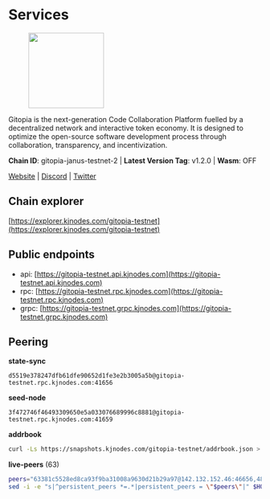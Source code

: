 # Services

<figure><img src="https://raw.githubusercontent.com/kj89/testnet_manuals/main/pingpub/logos/gitopia.png" width="150" alt=""><figcaption></figcaption></figure>

Gitopia is the next-generation Code Collaboration Platform fuelled by  a decentralized network and interactive token economy. It is designed  to optimize the open-source software development process through  collaboration, transparency, and incentivization.

**Chain ID**: gitopia-janus-testnet-2 | **Latest Version Tag**: v1.2.0 | **Wasm**: OFF

[Website](https://gitopia.com/) | [Discord](https://discord.gg/hFTXCGNYDZ) | [Twitter](https://twitter.com/gitopiaDAO)




## Chain explorer
[https://explorer.kjnodes.com/gitopia-testnet](https://explorer.kjnodes.com/gitopia-testnet)

## Public endpoints

* api: [https://gitopia-testnet.api.kjnodes.com](https://gitopia-testnet.api.kjnodes.com)
* rpc: [https://gitopia-testnet.rpc.kjnodes.com](https://gitopia-testnet.rpc.kjnodes.com)
* grpc: [https://gitopia-testnet.grpc.kjnodes.com](https://gitopia-testnet.grpc.kjnodes.com)

## Peering

**state-sync**

```text
d5519e378247dfb61dfe90652d1fe3e2b3005a5b@gitopia-testnet.rpc.kjnodes.com:41656
```

**seed-node**

```text
3f472746f46493309650e5a033076689996c8881@gitopia-testnet.rpc.kjnodes.com:41659
```

**addrbook**
```bash
curl -Ls https://snapshots.kjnodes.com/gitopia-testnet/addrbook.json > $HOME/.gitopia/config/addrbook.json
```

**live-peers** (63)
```bash
peers="63381c5528ed8ca93f9ba31008a9630d21b29a97@142.132.152.46:46656,4822b1bc21df29f4928b81d0ea457191c9839980@194.163.187.123:26656,798cf016b5150592badc8257402312fc50b7361d@65.108.45.200:26878,ed177ff3cf334df1a6c190438b0c7b5dd64b423a@45.151.122.140:656,b6651c7b043ef4bdccd7906b0f06de2bbdfe8a60@193.46.243.75:26656,bc688b2be879ba5bfa34587e096a9c9a4df2e6d4@45.151.122.116:656,6eaed2ae1e4fdab63a492c55e7f465e0043b5b92@173.249.48.234:26656,e992fd8620c1aca6a68145f16537579e8deb5ff0@185.111.159.9:36656,c5fa8b2df54c71b7a6479d9ba67dcd87b7109f25@103.104.75.230:41656,d5519e378247dfb61dfe90652d1fe3e2b3005a5b@65.109.68.190:41656,292c099fc654a1331d3b62a1b939f867b62ef434@45.85.147.242:656,73de34b1d08fdd58b5a5c0ec6d2560310c1ebe90@38.242.151.86:26656,f1c042fca05e4bfb9a6da1cccaa5108a26ea1e0f@65.108.104.167:28656,399d4e19186577b04c23296c4f7ecc53e61080cb@34.87.157.137:26656,615b82e2721e06770a71ac3a0328d0e4f0eea0de@81.0.246.222:656,a52d22191c38d7406f7b7bd8b3969f35d7c31c8b@146.190.62.4:26656,ea53a3f77fe373f47be4e77fd5f9ff526dfaec33@51.79.143.46:41656,c820e754c56b5455d64ab7685730c44a936d0833@154.38.165.129:26656,200b0594c8bfd86c1fc2a5b5c72e266139f3b193@62.171.140.239:26656,c19da021d6bbdeccdd03453a021d7171e6e299d5@173.249.14.30:656,3b7845f8c8361c2f2de742473cd891c6e8cdeabf@83.171.249.159:656,2236a75a7557d8633d06ac6f036c1b47c1fd1598@149.102.158.166:41656,5c2a752c9b1952dbed075c56c600c3a79b58c395@195.3.220.140:27036,f0b8227e40f25eaec0e25b9e91ca199d2d9a1ecb@167.86.94.177:656,dc0c7a788da768ebdc5fbcb214a034de600dcadb@95.111.228.182:26656,5b1c25f4dff541f77f1532c457f73ca7ee2e4c18@194.163.170.225:26656,aba9c58344ec5e7dcd5ea1dc273d853e58b2ddd9@37.187.78.201:41656,45cc764ce4547208c21f62340a280cff1f2a4ab5@5.9.147.185:26156,9c265cb98c21d6748822ca2bed0accacdd8449db@38.242.205.25:26656,6ce7f9ea8e3019c50057f4eb2a0ed55e8eedf874@194.50.0.44:26656,53b421af01f3260e949d6a9c2dc09e3b1dbf9fb6@109.205.181.30:41656,66f94651fb02f277c90c605a38df549d3c0a9269@75.119.151.217:26656,ad7f18fc2b6f28e9c10e888a623f45639f670a4b@159.223.199.25:41656,9bb344d83fc1fafc4bce6b8e4a95b82f37ac4f31@82.208.20.136:26656,eccdf1d5bf33bc1733838562b4d4a4a45869c3a8@135.181.183.93:41656,4ceba74efb843cf10926a9ec757e4e2081d71e92@207.244.226.183:656,dea00215e54c4098a4f194a7ecd43e24ea99336f@88.99.95.81:26656,e511a5b55979b7d630f016e2b15b513690fd3e33@185.239.209.124:656,4e0e57bcac8aa2bc3188d5b7845eeee61a61f3f0@194.163.170.165:26656,8f4c2887e46edc200a95afeaa87cb63bdddd26e2@185.239.208.131:656,3890db413da621f4d037b8eb9cc300765e8dbe82@143.110.172.70:26656,6871aeacd353d66c38b1ebbf3b1ad244fa05e32b@167.86.84.125:26656,61c85d47e1dd86d5a5849450b849078d4d13184b@85.239.244.123:26656,05182a9b6121c9fcbb493f9bb3843e20e076e479@38.242.231.113:656,481189b7e246f6c824a969482446c49abbfe76b8@161.97.172.147:26656,bef920987c15fb3db45f17f1429d56d596074453@46.137.202.15:41656,38f4e436b28b05850fa9b67cadf0700123cec094@45.10.154.166:26656,0eb70bf5e2403694109f9bba184570074c2dfdd5@38.242.235.255:26656,ac606e28c081c679dc23d9a94c29842be8f8b1f1@45.85.249.133:656,c78af3c8a2fa3d398dedb1ad9052eaf60dc27434@95.216.163.254:41656,3989c44e8af3427b22a71a94185e85df99d450b4@149.102.158.188:41656,2f0484f05aa2d58d91aa21ea7cb9ce81c2e207ea@85.239.240.187:26656,4112e75275da1fef14904036a76354a13d40dc8f@65.108.232.248:31656,98bdfc67810bf7ac8f5c45b2c677b4bf199eb42e@185.193.67.65:41656,9863c8928e26bd2528d5cac71c34548e57611570@81.0.218.37:41656,374da78901e59810277fc35482bce6e30953f488@80.79.6.155:41656,e79532749fb5dd95366f4568a7b2430d0e316fb5@84.46.255.163:26656,c14575ac7dc6c9134c13929fc210efee2bf40199@34.143.188.67:26656,71d125deda13528c4e72ec4327699882f12c3b72@109.123.254.218:26656,db17d8ef05fa2f123177a14191270957621afaaa@161.97.129.176:26656,d9d59b442e46f142394fcdf2f246ca8c7b2b7ce9@149.102.146.36:26656,082e95b5d5351e68dcfb24dff802f9064cfd5a4c@65.109.92.241:51056,e711b6631c3e5bb2f6c389cbc5d422912b05316b@213.239.216.252:25256"
sed -i -e "s|^persistent_peers *=.*|persistent_peers = \"$peers\"|" $HOME/.gitopia/config/config.toml
```
